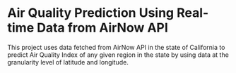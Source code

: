 # Air Quality Prediction Using Real-time Data from AirNow API

This project uses data fetched from AirNow API in the state of California to predict Air Quality Index of any given region in the state by using data at the granularity level of latitude and longitude.
